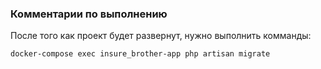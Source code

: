 ### Комментарии по выполнению

После того как проект будет развернут, нужно выполнить комманды: 
```sh
docker-compose exec insure_brother-app php artisan migrate
```